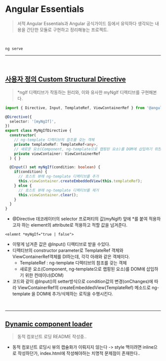 # Angular Essentials
> 서적 Angular Essentials과 Angular 공식가이드 등에서 유익하다 생각되는 내용을 간단한 모듈로 구현하고 정리해놓는 프로젝트.

<br>



```
ng serve
```

---

<br>

## [사용자 정의 Custom Structural Directive](https://github.com/Motiveko/studies/tree/master/Angular-Study/Angular-Essentials/src/app/directives) 
> *ngIf 디렉티브가 작동하는 원리와, 이와 유사한 myNgIf 디렉티브를 구현해본다.

```typescript
import { Directive, Input, TemplateRef, ViewContainerRef } from '@angular/core';

@Directive({
  selector: '[myNgIf]',
})
export class MyNgIfDirective {
  constructor(
    // ng-template 디렉티브의 참조를 갖는 객체
    private templateRef: TemplateRef<any>,
    // 새로운 요소(Component, ng-template으로 랩핑된 요소)를 DOM에 삽입하기 위한 컨테이너(DOM)
    private viewContainer: ViewContainerRef
  ) { }

  @Input() set myNgIf(condition: boolean) {
    if(condition) {
      // 호스트 뷰에 ng-template 디렉티브를 추가
      this.viewContainer.createEmbeddedView(this.templateRef);
    } else {
      // 호스트 뷰에 ng-template 디렉티브를 제거
      this.viewContainer.clear();
    }
  }
}
```

- @Directive 데코레이터의 selector 프로퍼티의 값(myNgIf) 앞에 *를 붙여 적용하고자 하는 element의 attribute로 적용하고 적할 값을 넘겨준다.

```
<elemnt *myNgIf="true | false">
```
- 이렇게 넘겨준 값은 @Input() 디렉티브로 받을 수있다.
- 디렉티브의 constructor parameter로 TemplateRef 객체와 ViewContainerRef객체를 DI하는데, 각각 아래와 같은 객체이다.
    - TemplateRef : ng-template 디렉티브의 참조를 갖는 객체
    - 새로운 요소(Component, ng-template으로 랩핑된 요소)를 DOM에 삽입하기 위한 컨테이너(DOM)
- 코드와 같이 @Input()의 setter방식으로 condition값의 변경(onChanges)에 따라 ViewContainerRef의 createEmbeddedView(TemplateRef) 메소드로 ng-template 을 DOM에 추가/삭제하는 로직을 수행시킨다.

<br>

---

## [Dynamic component loader](https://github.com/Motiveko/studies/tree/master/Angular-Study/Angular-Essentials/src/app/dynamic-component-loader)
> 동적 컴포넌트 로딩 README 작성중..
- 동적 컴포넌트 로딩시 뷰의 캡슐화가 이뤄지지 않는다 -> style 맥이려면 inline으로 작성하던가, index.html에 작성해야하는 치명적 문제점이 존재한다..